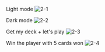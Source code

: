 Light mode
![2-1](https://github.com/vasiustefan/War-card-game/assets/93321899/37849808-dac4-4673-bfd1-6d4e153c5588)

Dark mode
![2-2](https://github.com/vasiustefan/War-card-game/assets/93321899/daa9aecb-cdb2-4274-9e77-9a5dc8ea0238)

Get my deck + let's play
![2-3](https://github.com/vasiustefan/War-card-game/assets/93321899/a7198c7d-3117-416c-a1bd-512e112a173f)

Win the player with 5 cards won
![2-4](https://github.com/vasiustefan/War-card-game/assets/93321899/6f48c111-9fe4-4558-a654-0b7623969491)

